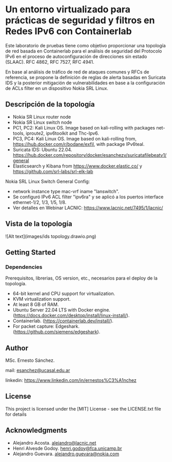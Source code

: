 # Un entorno virtualizado para prácticas de seguridad y filtros en Redes IPv6 con Containerlab
Este laboratorio de pruebas tiene como objetivo proporcionar una topología de red basada en Containerlab para el análisis de seguridad del Protocolo IPv6 en el proceso de autoconfiguración de direcciones sin estado (SLAAC). RFC 4862, RFC 7527, RFC 4941.

En base al análisis de tráfico de red de ataques comunes y RFCs de referencia, se propone la definición de reglas de alerta basadas en Suricata IDS y la posterior mitigación de vulnerabilidades en base a la configuración de ACLs filter en un dispositivo Nokia SRL Linux.

## Descripción de la topología

* Nokia SR Linux router node
* Nokia SR Linux switch node  
* PC1, PC2: Kali Linux OS. Image based on kali-rolling with packages net-tools, iproute2, ipv6toolkit and Thc-Ipv6.
* PC3, PC4: Kali Linux OS. Image based on kali-rolling from, https://hub.docker.com/r/bodane/exfil, with package IPv6teal.
* Suricata IDS: Ubuntu 22.04. https://hub.docker.com/repository/docker/esanchezv/suricatafilebeatv1/general
* Elasticsearch y Kibana from https://www.docker.elastic.co/ y https://github.com/srl-labs/srl-elk-lab 

Nokia SRL Linux Switch General Config:
* network instance type mac-vrf iname "lanswitch". 
* Se configuró IPv6 ACL filter "ipv6ra" y se aplicó a los puertos interface ethernet-1/2, 1/3, 1/5, 1/8.  
* Ver detalles en Webinar LACNIC: https://www.lacnic.net/7495/1/lacnic/

## Vista de la topología
![Alt text](images/ids topology.drawio.png)
## Getting Started

### Dependencies

Prerequisitos, librerias, OS version, etc., necesarios para el deploy de la topología.
* 64-bit kernel and CPU support for virtualization.
* KVM virtualization support.
* At least 8 GB of RAM.
* Ubuntu Server 22.04 LTS with Docker engine. (https://docs.docker.com/desktop/install/linux-install/).
* Containerlab. (https://containerlab.dev/install/).
* For packet capture: Edgeshark. (https://github.com/siemens/edgeshark). 

## Author

MSc. Ernesto Sánchez. 

mail: esanchez@ucasal.edu.ar

linkedin: https://www.linkedin.com/in/ernestos%C3%A1nchez

## License

This project is licensed under the [MIT] License - see the LICENSE.txt file for details

## Acknowledgments

* Alejandro Acosta. alejandro@lacnic.net
* Henri Alvesde Godoy. henri.godoy@fca.unicamp.br
* Alejandro Guevara. alejandro.guevara@nokia.com

